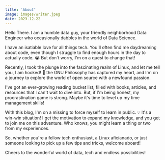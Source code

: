 ```yaml
---
title: 'About'
image: images/writer.jpeg
date: 2023-12-22
---
```


Hello There. I am a humble data guy, your friendly neighborhood Data Engineer who occasionally dabbles in the world of Data Science.

 I have an isatiable love for all things tech. You'll often find me daydreaming about code, even though I struggle to find enough hours in the day to actually code. 😭 But don't worry, I'm on a quest to change that!

 Recently, I took the plunge into the fascinating realm of Linux, and let me tell you, I am hooked! 🐧 the GNU Philosophy has captured my heart, and I'm on a journey to explore the world of open source with a newfound passion.

 I've got an ever-growing reading bucket list, filled with books, articles, and resources that I can't wait to dive into. But, if I'm being honest, my procrastination game is strong. Maybe it's time to level up my time management skills!

 With this blog, I'm on a missing to force myself to learn in public. 💡 It's a win-win situation! I get the motivation to expand my knowledge, and you get to join me on this adventure. Who knows, you might learn a thing or two from my experiences.

 So, whether you're a fellow tech enthusiast, a Linux aficianado, or just someone looking to pick up a few tips and tricks, welcome aboard!

 Cheers to the wonderful world of data, tech and endless possibilities!
